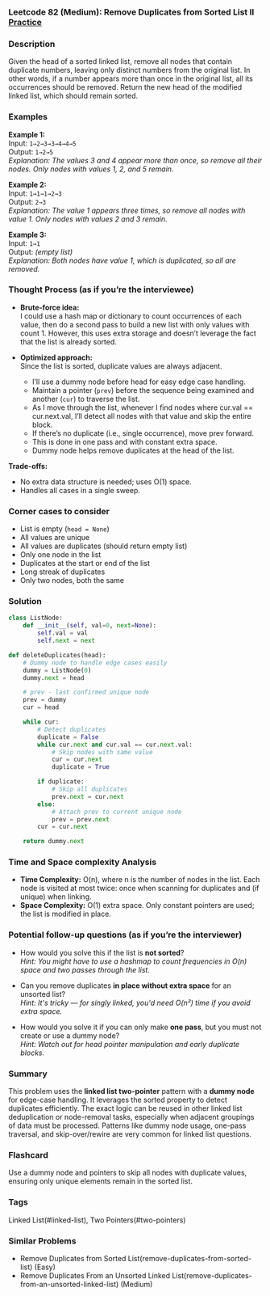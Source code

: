 ### Leetcode 82 (Medium): Remove Duplicates from Sorted List II [Practice](https://leetcode.com/problems/remove-duplicates-from-sorted-list-ii)

### Description  
Given the head of a sorted linked list, remove all nodes that contain duplicate numbers, leaving only distinct numbers from the original list. In other words, if a number appears more than once in the original list, all its occurrences should be removed. Return the new head of the modified linked list, which should remain sorted.

### Examples  

**Example 1:**  
Input: `1→2→3→3→4→4→5`  
Output: `1→2→5`  
*Explanation: The values 3 and 4 appear more than once, so remove all their nodes. Only nodes with values 1, 2, and 5 remain.*

**Example 2:**  
Input: `1→1→1→2→3`  
Output: `2→3`  
*Explanation: The value 1 appears three times, so remove all nodes with value 1. Only nodes with values 2 and 3 remain.*

**Example 3:**  
Input: `1→1`  
Output: *(empty list)*  
*Explanation: Both nodes have value 1, which is duplicated, so all are removed.*

### Thought Process (as if you’re the interviewee)  

- **Brute-force idea:**  
  I could use a hash map or dictionary to count occurrences of each value, then do a second pass to build a new list with only values with count 1. However, this uses extra storage and doesn’t leverage the fact that the list is already sorted.

- **Optimized approach:**  
  Since the list is sorted, duplicate values are always adjacent.  
  - I’ll use a dummy node before head for easy edge case handling.  
  - Maintain a pointer (`prev`) before the sequence being examined and another (`cur`) to traverse the list.  
  - As I move through the list, whenever I find nodes where cur.val == cur.next.val, I’ll detect all nodes with that value and skip the entire block.  
  - If there’s no duplicate (i.e., single occurrence), move prev forward.  
  - This is done in one pass and with constant extra space.  
  - Dummy node helps remove duplicates at the head of the list.

**Trade-offs:**  
- No extra data structure is needed; uses O(1) space.
- Handles all cases in a single sweep.

### Corner cases to consider  
- List is empty (`head = None`)
- All values are unique
- All values are duplicates (should return empty list)
- Only one node in the list
- Duplicates at the start or end of the list
- Long streak of duplicates
- Only two nodes, both the same

### Solution

```python
class ListNode:
    def __init__(self, val=0, next=None):
        self.val = val
        self.next = next

def deleteDuplicates(head):
    # Dummy node to handle edge cases easily
    dummy = ListNode(0)
    dummy.next = head

    # prev - last confirmed unique node
    prev = dummy
    cur = head

    while cur:
        # Detect duplicates
        duplicate = False
        while cur.next and cur.val == cur.next.val:
            # Skip nodes with same value
            cur = cur.next
            duplicate = True

        if duplicate:
            # Skip all duplicates
            prev.next = cur.next
        else:
            # Attach prev to current unique node
            prev = prev.next
        cur = cur.next

    return dummy.next
```

### Time and Space complexity Analysis  

- **Time Complexity:** O(n), where n is the number of nodes in the list. Each node is visited at most twice: once when scanning for duplicates and (if unique) when linking.
- **Space Complexity:** O(1) extra space. Only constant pointers are used; the list is modified in place.

### Potential follow-up questions (as if you’re the interviewer)  

- How would you solve this if the list is **not sorted**?  
  *Hint: You might have to use a hashmap to count frequencies in O(n) space and two passes through the list.*

- Can you remove duplicates **in place without extra space** for an unsorted list?  
  *Hint: It's tricky — for singly linked, you'd need O(n²) time if you avoid extra space.*

- How would you solve it if you can only make **one pass**, but you must not create or use a dummy node?  
  *Hint: Watch out for head pointer manipulation and early duplicate blocks.*

### Summary
This problem uses the **linked list two-pointer** pattern with a **dummy node** for edge-case handling. It leverages the sorted property to detect duplicates efficiently. The exact logic can be reused in other linked list deduplication or node-removal tasks, especially when adjacent groupings of data must be processed. Patterns like dummy node usage, one-pass traversal, and skip-over/rewire are very common for linked list questions.


### Flashcard
Use a dummy node and pointers to skip all nodes with duplicate values, ensuring only unique elements remain in the sorted list.

### Tags
Linked List(#linked-list), Two Pointers(#two-pointers)

### Similar Problems
- Remove Duplicates from Sorted List(remove-duplicates-from-sorted-list) (Easy)
- Remove Duplicates From an Unsorted Linked List(remove-duplicates-from-an-unsorted-linked-list) (Medium)